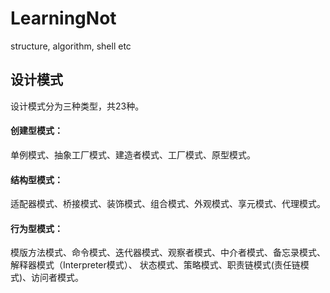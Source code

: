 # LearningNot
structure,  algorithm, shell etc

## 设计模式
设计模式分为三种类型，共23种。
#### 创建型模式：
单例模式、抽象工厂模式、建造者模式、工厂模式、原型模式。
#### 结构型模式：
适配器模式、桥接模式、装饰模式、组合模式、外观模式、享元模式、代理模式。
#### 行为型模式：
模版方法模式、命令模式、迭代器模式、观察者模式、中介者模式、备忘录模式、解释器模式（Interpreter模式）、
            状态模式、策略模式、职责链模式(责任链模式)、访问者模式。
